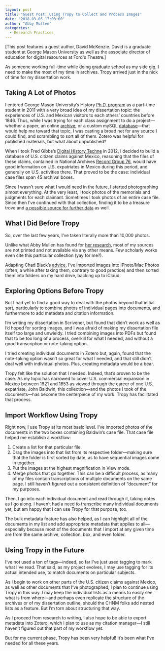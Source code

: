 ```yaml
---
layout: post
title: "Guest Post: Using Tropy to Collect and Process Images"
date: "2018-03-05 17:03:00"
author: "Abby Mullen"
categories:
  - Research Practices
---
```


[This post features a guest author, David McKenzie. David is a graduate student at George Mason University as well as the associate director of education for digital resources at Ford's Theatre.]

As someone working full-time while doing graduate school as my side gig, I need to make the most of my time in archives. Tropy arrived just in the nick of time for my dissertation work.

## Taking A Lot of Photos
I entered George Mason University’s History [Ph.D. program]( https://historyarthistory.gmu.edu/programs/la-phd-hist) as a part-time student in 2011 with a very broad idea of my dissertation topic: the experiences of U.S. and Mexican visitors to each others’ countries before 1846. Thus, while I was trying for each class assignment to do a project—whether a paper, an online [archive]( http://davidmckenzie.info/projects/), or a custom mySQL [database](http://davidmckenzie.info/claims/)—that would help me toward that topic, I was casting a broad net for any source I could find, and scrambling to sort all of them. Zotero was helpful for published materials, but what about unpublished?

When I took Fred Gibbs’s [Digital History Techne]( https://web.archive.org/web/20130114191451/http://fredgibbs.net/courses/digital-history-techne/) in 2012, I decided to build a database of U.S. citizen claims against Mexico, reasoning that the files of these claims, contained in National Archives [Record Group 76](https://www.archives.gov/research/guide-fed-records/groups/076.html#76.7), would have good information on U.S. expatriates in Mexico during this period, and generally on U.S. activities there. That proved to be the case: individual case files span 45 archival boxes.

Since I wasn’t sure what I would need in the future, I started photographing almost everything. At the very least, I took photos of the memorials and judgments for each claimant. Sometimes I took photos of an entire case file. Since then I’ve continued with that collection, finding it to be a treasure trove and [a possible source for further data](http://www.davidmckenzie.info/musings/2018/02/11/building-two-databases-for-my-dissertation/) as well.

## What I Did Before Tropy
So, over the last few years, I’ve taken literally more than 10,000 photos.

Unlike what Abby Mullen has found for [her research](https://tropy.org/blog/track-duplicates/), most of my sources are not printed and not available via any other means. Few scholarly works even cite this particular collection (yay for me?).

Adapting Chad Black’s [advice](https://parezcoydigo.wordpress.com/2009/06/13/a-short-week-in-the-archive/), I’ve imported images into iPhoto/Mac Photos (often, a while after taking them, contrary to good practice) and then sorted them into folders on my hard drive, backing up to iCloud.

## Exploring Options Before Tropy
But I had yet to find a good way to deal with the photos beyond that initial sort, particularly to combine photos of individual pages into documents, and furthermore to add metadata and citation information.

I’m writing my dissertation in Scrivener, but found that didn’t work as well as I’d hoped for sorting images, and I was afraid of making my dissertation file itself too large and unwieldy. I tried combining images into PDFs but found that to be too long of a process, overkill for what I needed, and without a good transcription or note-taking option.

I tried creating individual documents in Zotero but, again, found that the note-taking option wasn’t so great for what I needed, and that still didn’t deal well with individual photos. Plus, creating metadata would be a bear.

Tropy felt like the solution that I needed. Indeed, that’s proven to be the case. As my topic has narrowed to cover U.S. commercial expansion in Mexico between 1821 and 1853 as viewed through the career of one U.S. expatriate, John Baldwin, this collection—and the photos I took of the documents—has become the centerpiece of my work. Tropy has facilitated that process.

## Import Workflow Using Tropy
Right now, I use Tropy at its most basic level. I’ve imported photos of the documents in the two boxes containing Baldwin’s case file. That case file helped me establish a workflow:
1.	Create a list for that particular file.
2.	Drag the images into that list from its respective folder—making sure that the folder is first sorted by date, as to have sequential images come in together.
3.	Put the images at the highest magnification in View mode.
4.	Merge photos that go together. This can be a difficult process, as many of my files contain transcriptions of multiple documents on the same page. I still haven’t figured out a consistent definition of “document” for my purposes.

Then, I go into each individual document and read through it, taking notes as I go along. I haven’t had a need to transcribe many individual documents yet, but am happy that I can use Tropy for that purpose, too.

The bulk metadata feature has also helped, as I can highlight all of the documents in my list and add appropriate metadata that applies to all—especially because most of the documents that I import at any given time are from the same archive, collection, box, and even folder.

## Using Tropy in the Future
I’ve not used a ton of tags—indeed, so far I've just used tagging to mark what I've read. That said, as my project evolves, I may use tagging for its actual intended use, to match documents on particular subjects.

As I begin to work on other parts of the U.S. citizen claims against Mexico, as well as other documents that I’ve photographed, I plan to continue using Tropy in this way. I may keep the individual lists as a means to easily see what is from where—and perhaps even replicate the structure of the archives or of my dissertation outline, should the CHNM folks add nested lists as a feature. But I’m torn about structuring that way.

As I proceed from research to writing, I also hope to be able to export metadata into Zotero, which I plan to use as my citation manager—I still haven’t figured out that part of my workflow yet.

But for my current phase, Tropy has been very helpful! It’s been what I’ve needed for all these years.
